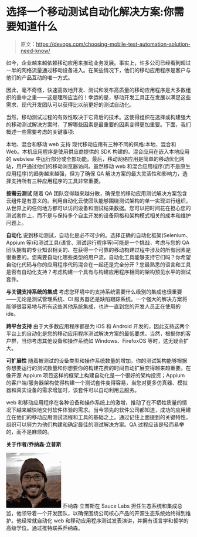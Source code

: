 # 选择一个移动测试自动化解决方案:你需要知道什么

> 原文：<https://devops.com/choosing-mobile-test-automation-solution-need-know/>

如今，企业越来越依赖移动应用来推动业务发展。事实上，许多公司已经看到超过一半的网络流量通过移动设备进入。在某些情况下，他们的移动应用程序是客户与他们的产品互动的唯一方式。

因此，毫不奇怪，快速高效地开发、测试和发布高质量的移动应用程序是大多数组织的重中之重——这是理所应当的！幸运的是，移动开发工具正在发展以满足这些需求，现代开发团队可以获得比以前更好的测试自动化。

当然，移动测试过程的有效性取决于它背后的技术。这使得组织在选择或构建强大的移动测试解决方案时，了解哪些因素是最重要的因素变得更加重要。下面，我们概述一些需要考虑的关键事项:

本地、混合和移动 web 支持
现代移动应用有三种不同的风格:本地、混合和 Web。本机应用程序是使用供应商提供的 SDK 构建的。混合应用在嵌入本地应用的 webview 中运行部分或全部功能。最后，移动网络应用是简单的移动优化网站，用户通过他们的移动浏览器访问。虽然移动 web 和混合应用程序(而不是原生应用程序)的趋势越来越强，但为了确保 QA 解决方案的最大灵活性和影响力，选择支持所有三种应用程序的工具非常重要。

**按需云测试**
随着 QA 团队变得越来越分散，确保您的移动应用测试解决方案包含云组件是有意义的。利用自动化云使团队能够围绕测试架构的单一实现进行组织，从世界上的任何地方都可以访问设备和测试结果数据。您可以把时间花在担心您的测试套件上，而不是与保持多个自主开发的设备网格和架构模式相关的成本和维护问题上。

**自动化**
说到移动测试，自动化是必不可少的。选择正确的自动化框架(Selenium、Appium 等)和测试工具(语言、测试运行程序等)可能是一个挑战，考虑与您的 QA 团队拥有的专业知识相关的、在获得一个可靠的移动构建过程中涉及的所有因素是很重要的。您需要自动化哪些类型的用户流，自动化工具能够支持它们吗？你希望自动化代码与你的应用程序代码混合在一起还是完全分开？您最熟悉的语言和工具是否有自动化支持？考虑构建一个具有与构建应用程序相同的架构预见水平的测试套件。

**与关键支持系统的集成**
考虑您环境中的支持系统需要什么级别的集成也很重要——无论是测试管理系统、CI 服务器还是缺陷跟踪系统。一个强大的解决方案将能够很容易地与所有这些其他系统集成，也许一直到您的开发人员正在使用的 ide。

**跨平台支持**
由于大多数应用程序都是为 iOS 和 Android 开发的，因此支持这两个平台上的自动化是您的移动应用程序测试解决方案的最低要求。当然，根据你的客户群，当你考虑其他设备和操作系统如 Windows、FirefoxOS 等时，这无疑会扩大。

**可扩展性**
随着被测试的设备类型和操作系统数量的增加，你的测试架构能够根据你想要运行的测试数量和你想要你的构建花费的时间自动扩展变得越来越重要。在像开源 Appium 项目这样的框架上构建自动化是一个很好的架构投资；Appium 的客户端/服务器架构使得构建一个测试套件变得容易，当您对更多仿真器、模拟器和真实设备的需求增加时，该套件可以自动利用云服务。

web 和移动应用程序在各种设备和操作系统上的激增，推动了在不牺牲质量的情况下越来越快地交付软件体验的需求。当今领先的软件公司都知道，成功的应用建立在他们的移动应用测试流程和工具的基础之上。通过记住上面提到的关键特性，组织可以努力为他们构建和确定最佳的测试解决方案。QA 过程应该是轻而易举的，而不是麻烦的。

**关于作者/乔纳森·立普斯**

[![jlipps](img/ed05793a3a516c91d5bb078704500323.png)](https://devops.com/wp-content/uploads/2015/06/jlipps.jpg) 乔纳森·立普斯在 Sauce Labs 担任生态系统和集成总监，他领导着一个开发团队，以确保围绕公司核心产品的开源生态系统始终得到维护。他经常就自动化 web 和移动应用程序测试发表演讲，并拥有语言学和哲学的高级学位。通过推特联系乔纳森。